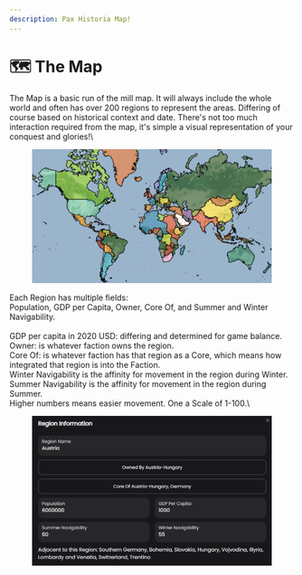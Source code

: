 ```yaml
---
description: Pax Historia Map!
---
```


# 🗺️ The Map

The Map is a basic run of the mill map. It will always include the whole world and often has over 200 regions to represent the areas. Differing of course based on historical context and date. There's not too much interaction required from the map, it's simple a visual representation of your conquest and glories!\


<figure><img src="../.gitbook/assets/S2PH.png" alt=""><figcaption></figcaption></figure>

Each Region has multiple fields:\
Population, GDP per Capita, Owner, Core Of, and Summer and Winter Navigability.\
\
GDP per capita in 2020 USD: differing and determined for game balance. \
Owner: is whatever faction owns the region. \
Core Of: is whatever faction has that region as a Core, which means how integrated that region is into the Faction.\
Winter Navigability is the affinity for movement in the region during Winter. \
Summer Navigability is the affinity for movement in the region during Summer.\
Higher numbers means easier movement. One a Scale of 1-100.\


<figure><img src="../.gitbook/assets/S3PH.png" alt=""><figcaption></figcaption></figure>
